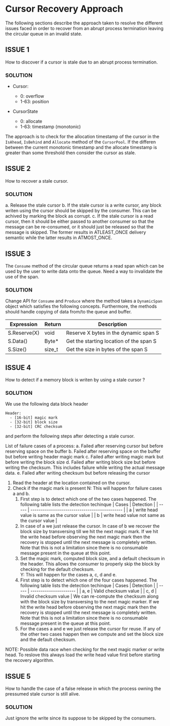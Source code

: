 <!--
 Copyright 2022 Ketan Goyal
 
 Licensed under the Apache License, Version 2.0 (the "License");
 you may not use this file except in compliance with the License.
 You may obtain a copy of the License at
 
     http://www.apache.org/licenses/LICENSE-2.0
 
 Unless required by applicable law or agreed to in writing, software
 distributed under the License is distributed on an "AS IS" BASIS,
 WITHOUT WARRANTIES OR CONDITIONS OF ANY KIND, either express or implied.
 See the License for the specific language governing permissions and
 limitations under the License.
-->

# Cursor Recovery Approach

The following sections describe the approach taken to resolve the different issues faced in order to recover from an abrupt process termination leaving the circular queue in an invalid state.

## ISSUE 1

How to discover if a cursor is stale due to an abrupt process termination.

### SOLUTION

- Cursor:
  - 0: overflow
  - 1-63: position

- CursorState
  - 0: allocate
  - 1-63: timestamp (monotonic)

The approach is to check for the allocation timestamp of the cursor in the `IsAhead`, `IsBehind` and `Allocate` method of the `CursorPool`. If the differen between the current monotonic timestamp and the allocate timestamp is greater than some threshold then consider the cursor as stale.

## ISSUE 2

How to recover a stale cursor.

### SOLUTION

a. Release the stale cursor
b. If the stale cursor is a write cursor, any block writen using the cursor should be skipped by the consumer. This can be achived by marking the block as corrupt.
c. If the stale cursor is a read cursor, then it should be either passed to another consumer so that the message can be re-consumed, or it should just be released so that the message is skipped. The former results in ATLEAST_ONCE delivery semantic while the latter results in ATMOST_ONCE.

## ISSUE 3 

The `Consume` method of the circular queue returns a read span which can be used by the user to write data onto the queue. Need a way to invalidate the use of the span.

### SOLUTION 

Change API for `Consume` and `Produce` where the method takes a `DynamicSpan` object which satisfies the following concepts. Furthermore, the methods should handle copying of data from/to the queue and buffer.

| Expression   | Return | Description                             |
| ------------ | ------ | --------------------------------------- |
| S.Reserve(X) | void   | Reserve X bytes in the dynamic span S   |
| S.Data()     | Byte*  | Get the starting location of the span S |
| S.Size()     | size_t | Get the size in bytes of the span S     |

## ISSUE 4

How to detect if a memory block is writen by using a stale cursor ?

### SOLUTION

We use the following data block header

    Header:
      - [16-bit] magic mark
      - [32-bit] block size
      - [32-bit] CRC checksum

and perform the following steps after detecting a stale cursor.

List of failure cases of a process:
a. Failed after reserving cursor but before reserving space on the buffer
b. Failed after reserving space on the buffer but before writing header magic mark
c. Failed after writing magic mark but before writing the block size
d. Failed after writing block size but before writing the checksum. This includes failure while writing the actual message data.
e. Failed after writing checksum but before releasing the cursor

1. Read the header at the location contained on the cursor.
2. Check if the magic mark is present
  N: This will happen for failure cases a and b.
    1. First step is to detect which one of the two cases happened. The following table lists the detection techinque
      | Cases | Detection                                     |
      | ----- | --------------------------------------------- |
      | a     | write head value is same as the cursor value  |
      | b     | write head value not same as the cursor value |
    2. In case of a we just release the cursor. In case of b we recover the block size by transversing till we hit the next magic mark. If we hit the write head before observing the next magic mark then the recovery is stopped until the next message is completely written. Note that this is not a limitation since there is no consumable message present in the queue at this point.
    3. Set the magic mark, computed block size, and a default checksum in the header. This allows the consumer to properly skip the block by checking for the default checksum.   
  Y: This will happen for the cases a, c, d and e.
    1. First step is to detect which one of the four cases happened. The following table lists the detection techinque
      | Cases | Detection              |
      | ----- | ---------------------- |
      | a, e  | Valid checksum value   |
      | c, d  | Invalid checksum value |
      We can re-compute the checksum along with the block size by transversing to the next magic marker.  If we hit the write head before observing the next magic mark then the recovery is stopped until the next message is completely written. Note that this is not a limitation since there is no consumable message present in the queue at this point.
    2. For the cases a and e we just release the cursor for reuse. If any of the other two cases happen then we compute and set the block size and the default checksum. 

NOTE: Possible data race when checking for the next magic marker or write head. To reslove this always load the write head value first before starting the recovery algorithm.

## ISSUE 5

How to handle the case of a false release in which the process owning the pressumed stale cursor is still alive.

### SOLUTION

Just ignore the write since its suppose to be skipped by the consumers.
